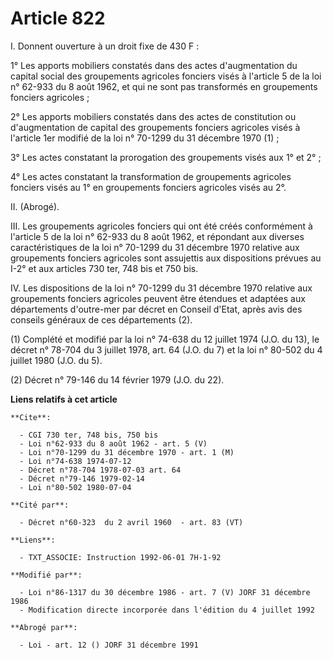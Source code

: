 # Article 822

I. Donnent ouverture à un droit fixe de 430 F :

1° Les apports mobiliers constatés dans des actes d'augmentation du capital social des groupements agricoles fonciers visés à
l'article 5 de la loi n° 62-933 du 8 août 1962, et qui ne sont pas transformés en groupements fonciers agricoles ;

2° Les apports mobiliers constatés dans des actes de constitution ou d'augmentation de capital des groupements fonciers
agricoles visés à l'article 1er modifié de la loi n° 70-1299 du 31 décembre 1970 (1) ;

3° Les actes constatant la prorogation des groupements visés aux 1° et 2° ;

4° Les actes constatant la transformation de groupements agricoles fonciers visés au 1° en groupements fonciers agricoles
visés au 2°.

II. (Abrogé).

III. Les groupements agricoles fonciers qui ont été créés conformément à l'article 5 de la loi n° 62-933 du 8 août 1962, et
répondant aux diverses caractéristiques de la loi n° 70-1299 du 31 décembre 1970 relative aux groupements fonciers agricoles
sont assujettis aux dispositions prévues au I-2° et aux articles 730 ter, 748 bis et 750 bis.

IV. Les dispositions de la loi n° 70-1299 du 31 décembre 1970 relative aux groupements fonciers agricoles peuvent être
étendues et adaptées aux départements d'outre-mer par décret en Conseil d'Etat, après avis des conseils généraux de ces
départements (2).

(1) Complété et modifié par la loi n° 74-638 du 12 juillet 1974 (J.O. du 13), le décret n° 78-704 du 3 juillet 1978, art. 64
(J.O. du 7) et la loi n° 80-502 du 4 juillet 1980 (J.O. du 5).

(2) Décret n° 79-146 du 14 février 1979 (J.O. du 22).

**Liens relatifs à cet article**

	**Cite**:

	  - CGI 730 ter, 748 bis, 750 bis
	  - Loi n°62-933 du 8 août 1962 - art. 5 (V)
	  - Loi n°70-1299 du 31 décembre 1970 - art. 1 (M)
	  - Loi n°74-638 1974-07-12
	  - Décret n°78-704 1978-07-03 art. 64
	  - Décret n°79-146 1979-02-14
	  - Loi n°80-502 1980-07-04

	**Cité par**:

	  - Décret n°60-323  du 2 avril 1960  - art. 83 (VT)

	**Liens**:

	  - TXT_ASSOCIE: Instruction 1992-06-01 7H-1-92

	**Modifié par**:

	  - Loi n°86-1317 du 30 décembre 1986 - art. 7 (V) JORF 31 décembre 1986
	  - Modification directe incorporée dans l'édition du 4 juillet 1992

	**Abrogé par**:

	  - Loi - art. 12 () JORF 31 décembre 1991
